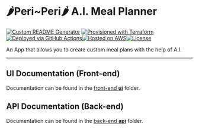 # 🌶️Peri~Peri🌶️ A.I. Meal Planner
[![Custom README Generator](https://github.com/JERotter/ai-meal-planner/actions/workflows/generate-Readme.yml/badge.svg)](https://github.com/JERotter/ai-meal-planner/actions/workflows/generate-Readme.yml) [![Provisioned with Terraform](https://img.shields.io/badge/Provisioned_with-Terraform-29BEB0?logo=terraform)](https://www.terraform.io/)[![Deployed via GitHub Actions](https://img.shields.io/badge/deployed%20via-GitHub%20Actions-blue?logo=githubactions)](https://docs.github.com/en/actions/guides)[![Hosted on AWS](https://img.shields.io/badge/hosted%20on-AWS-orange?logo=amazon-aws)](https://aws.amazon.com/)[![License](https://img.shields.io/badge/license-MIT-blue.svg)](https://github.com/JERotter/ai-meal-planner)

An App that allows you to create custom meal plans with the help of A.I.

---

## UI Documentation (Front-end)

Documentation can be found in the [front-end **ui**](ui) folder.

## API Documentation (Back-end)

Documentation can be found in the [back-end **api**](api) folder.
